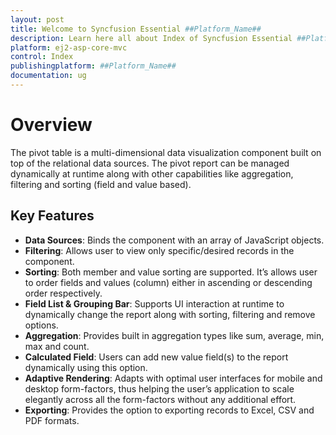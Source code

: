 ```yaml
---
layout: post
title: Welcome to Syncfusion Essential ##Platform_Name##
description: Learn here all about Index of Syncfusion Essential ##Platform_Name## widgets based on HTML5 and jQuery.
platform: ej2-asp-core-mvc
control: Index
publishingplatform: ##Platform_Name##
documentation: ug
---
```



# Overview

The pivot table is a multi-dimensional data visualization component built on top of the relational data sources. The pivot report can be managed dynamically at runtime along with other capabilities like aggregation, filtering and sorting (field and value based).

## Key Features

* **Data Sources**: Binds the component with an array of JavaScript objects.
* **Filtering**: Allows user to view only specific/desired records in the component.
* **Sorting**: Both member and value sorting are supported. It’s allows user to order fields and values (column) either in ascending or descending order respectively.
* **Field List & Grouping Bar**: Supports UI interaction at runtime to dynamically change the report along with sorting, filtering and remove options.
* **Aggregation**: Provides built in aggregation types like sum, average, min, max and count.
* **Calculated Field**: Users can add new value field(s) to the report dynamically using this option.
* **Adaptive Rendering**: Adapts with optimal user interfaces for mobile and desktop form-factors, thus helping the user’s application to scale elegantly across all the form-factors without any additional effort.
* **Exporting**: Provides the option to exporting records to Excel, CSV and PDF formats.